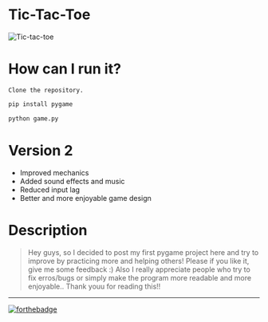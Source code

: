# Tic-Tac-Toe
![Tic-tac-toe](https://media.giphy.com/media/KGx1mnE84JAWHxtUlL/giphy.gif)
# How can I run it?
```
Clone the repository.
```
```python
pip install pygame
```
```python
python game.py
```
# Version 2
* Improved mechanics
* Added sound effects and music
* Reduced input lag
* Better and more enjoyable game design
# Description
> Hey guys, so I decided to post my first pygame project here and try to improve by practicing more and helping others!
Please if you like it, give me some feedback :) 
Also I really appreciate people who try to fix erros/bugs or simply make the program more readable and more enjoyable..
Thank youu for reading this!!

---
[![forthebadge](https://forthebadge.com/images/badges/built-with-science.svg)](Tic-Tac-Toe)
